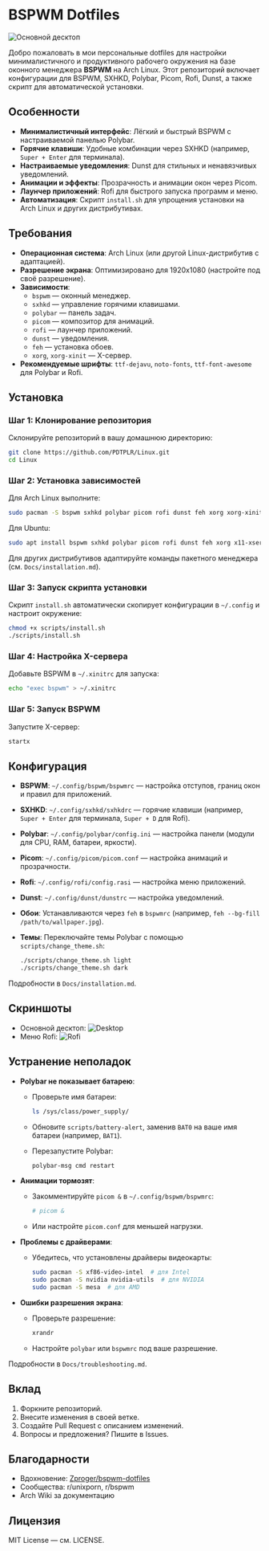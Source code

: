 # BSPWM Dotfiles

![Основной десктоп](screenshots/desktop.png)

Добро пожаловать в мои персональные dotfiles для настройки минималистичного и продуктивного рабочего окружения на базе оконного менеджера **BSPWM** на Arch Linux. Этот репозиторий включает конфигурации для BSPWM, SXHKD, Polybar, Picom, Rofi, Dunst, а также скрипт для автоматической установки.

## Особенности

- **Минималистичный интерфейс**: Лёгкий и быстрый BSPWM с настраиваемой панелью Polybar.
- **Горячие клавиши**: Удобные комбинации через SXHKD (например, `Super + Enter` для терминала).
- **Настраиваемые уведомления**: Dunst для стильных и ненавязчивых уведомлений.
- **Анимации и эффекты**: Прозрачность и анимации окон через Picom.
- **Лаунчер приложений**: Rofi для быстрого запуска программ и меню.
- **Автоматизация**: Скрипт `install.sh` для упрощения установки на Arch Linux и других дистрибутивах.

## Требования

- **Операционная система**: Arch Linux (или другой Linux-дистрибутив с адаптацией).
- **Разрешение экрана**: Оптимизировано для 1920x1080 (настройте под своё разрешение).
- **Зависимости**:
    - `bspwm` — оконный менеджер.
    - `sxhkd` — управление горячими клавишами.
    - `polybar` — панель задач.
    - `picom` — композитор для анимаций.
    - `rofi` — лаунчер приложений.
    - `dunst` — уведомления.
    - `feh` — установка обоев.
    - `xorg`, `xorg-xinit` — X-сервер.
- **Рекомендуемые шрифты**: `ttf-dejavu`, `noto-fonts`, `ttf-font-awesome` для Polybar и Rofi.

## Установка

### Шаг 1: Клонирование репозитория

Склонируйте репозиторий в вашу домашнюю директорию:

```bash
git clone https://github.com/PDTPLR/Linux.git
cd Linux
```

### Шаг 2: Установка зависимостей

Для Arch Linux выполните:

```bash
sudo pacman -S bspwm sxhkd polybar picom rofi dunst feh xorg xorg-xinit ttf-dejavu noto-fonts ttf-font-awesome
```

Для Ubuntu:

```bash
sudo apt install bspwm sxhkd polybar picom rofi dunst feh xorg x11-xserver-utils fonts-dejavu fonts-noto fonts-font-awesome
```

Для других дистрибутивов адаптируйте команды пакетного менеджера (см. `Docs/installation.md`).

### Шаг 3: Запуск скрипта установки

Скрипт `install.sh` автоматически скопирует конфигурации в `~/.config` и настроит окружение:

```bash
chmod +x scripts/install.sh
./scripts/install.sh
```

### Шаг 4: Настройка X-сервера

Добавьте BSPWM в `~/.xinitrc` для запуска:

```bash
echo "exec bspwm" > ~/.xinitrc
```

### Шаг 5: Запуск BSPWM

Запустите X-сервер:

```bash
startx
```

## Конфигурация

- **BSPWM**: `~/.config/bspwm/bspwmrc` — настройка отступов, границ окон и правил для приложений.
- **SXHKD**: `~/.config/sxhkd/sxhkdrc` — горячие клавиши (например, `Super + Enter` для терминала, `Super + D` для Rofi).
- **Polybar**: `~/.config/polybar/config.ini` — настройка панели (модули для CPU, RAM, батареи, яркости).
- **Picom**: `~/.config/picom/picom.conf` — настройка анимаций и прозрачности.
- **Rofi**: `~/.config/rofi/config.rasi` — настройка меню приложений.
- **Dunst**: `~/.config/dunst/dunstrc` — настройка уведомлений.
- **Обои**: Устанавливаются через `feh` в `bspwmrc` (например, `feh --bg-fill /path/to/wallpaper.jpg`).
- **Темы**: Переключайте темы Polybar с помощью `scripts/change_theme.sh`:
    
    ```bash
    ./scripts/change_theme.sh light
    ./scripts/change_theme.sh dark
    ```
    

Подробности в `Docs/installation.md`.

## Скриншоты

- Основной десктоп: ![Desktop](screenshots/desktop.png)
- Меню Rofi: ![Rofi](screenshots/rofi.png)

## Устранение неполадок

- **Polybar не показывает батарею**:
    
    - Проверьте имя батареи:
        
        ```bash
        ls /sys/class/power_supply/
        ```
        
    - Обновите `scripts/battery-alert`, заменив `BAT0` на ваше имя батареи (например, `BAT1`).
    - Перезапустите Polybar:
        
        ```bash
        polybar-msg cmd restart
        ```
        
- **Анимации тормозят**:
    
    - Закомментируйте `picom &` в `~/.config/bspwm/bspwmrc`:
        
        ```bash
        # picom &
        ```
        
    - Или настройте `picom.conf` для меньшей нагрузки.
- **Проблемы с драйверами**:
    
    - Убедитесь, что установлены драйверы видеокарты:
        
        ```bash
        sudo pacman -S xf86-video-intel  # для Intel
        sudo pacman -S nvidia nvidia-utils  # для NVIDIA
        sudo pacman -S mesa  # для AMD
        ```
        
- **Ошибки разрешения экрана**:
    
    - Проверьте разрешение:
        
        ```bash
        xrandr
        ```
        
    - Настройте `polybar` или `bspwmrc` под ваше разрешение.

Подробности в `Docs/troubleshooting.md`.

## Вклад

1. Форкните репозиторий.
2. Внесите изменения в своей ветке.
3. Создайте Pull Request с описанием изменений.
4. Вопросы и предложения? Пишите в Issues.

## Благодарности

- Вдохновение: [Zproger/bspwm-dotfiles](https://github.com/Zproger/bspwm-dotfiles)
- Сообщества: r/unixporn, r/bspwm
- Arch Wiki за документацию

## Лицензия

MIT License — см. LICENSE.
